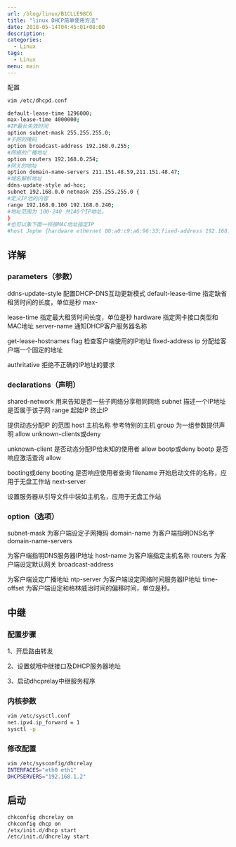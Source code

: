 ```yaml
---
url: /blog/linux/B1CLLE98CG
title: "linux DHCP简单使用方法"
date: 2018-05-14T04:45:01+08:00
description:
categories:
  - Linux
tags:
  - Linux
menu: main
---
```



配置

```bash
vim /etc/dhcpd.conf

default-lease-time 1296000;
max-lease-time 4000000;
#IP最长失效时间
option subnet-mask 255.255.255.0;
#子网的掩码
option broadcast-address 192.168.0.255;
#网络的广播地址
option routers 192.168.0.254;
#网关的地址
option domain-name-servers 211.151.48.59,211.151.48.47;
#域名解析地址
ddns-update-style ad-hoc;
subnet 192.168.0.0 netmask 255.255.255.0 {
#定义IP池的内容
range 192.168.0.100 192.168.0.240;
#地址范围为 100-240 共140个IP地址。
}
#也可以象下面一样按MAC地址指定IP
#host Jephe {hardware ethernet 00:a0:c9:a6:96:33;fixed-address 192.168.1.12;}

```

## 详解

### parameters（参数）

ddns-update-style 配置DHCP-DNS互动更新模式 default-lease-time 指定缺省租赁时间的长度，单位是秒 max-

lease-time 指定最大租赁时间长度，单位是秒 hardware 指定网卡接口类型和MAC地址 server-name 通知DHCP客户服务器名称

get-lease-hostnames flag 检查客户端使用的IP地址 fixed-address ip 分配给客户端一个固定的地址

authritative 拒绝不正确的IP地址的要求

### declarations（声明）

shared-network 用来告知是否一些子网络分享相同网络 subnet 描述一个IP地址是否属于该子网 range 起始IP 终止IP

提供动态分配IP 的范围 host 主机名称 参考特别的主机 group 为一组参数提供声明 allow unknown-clients或deny

unknown-client 是否动态分配IP给未知的使用者 allow bootp或deny bootp 是否响应激活查询 allow

booting或deny booting 是否响应使用者查询 filename 开始启动文件的名称，应用于无盘工作站 next-server

设置服务器从引导文件中装如主机名，应用于无盘工作站

### option（选项）

subnet-mask 为客户端设定子网掩码 domain-name 为客户端指明DNS名字 domain-name-servers

为客户端指明DNS服务器IP地址 host-name 为客户端指定主机名称 routers 为客户端设定默认网关 broadcast-address

为客户端设定广播地址 ntp-server 为客户端设定网络时间服务器IP地址 time-offset 为客户端设定和格林威治时间的偏移时间，单位是秒。

## 中继

### 配置步骤

1、开启路由转发

2、设置就哦中继接口及DHCP服务器地址

3、启动dhcprelay中继服务程序

### 内核参数

```bash
vim /etc/sysctl.conf
net.ipv4.ip_forward = 1
sysctl -p

```

### 修改配置

```bash
vim /etc/sysconfig/dhcrelay
INTERFACES="eth0 eth1"
DHCPSERVERS="192.168.1.2"

```

## 启动

```bash
chkconfig dhcrelay on
chkconfig dhcp on
/etx/init.d/dhcp start
/etc/init.d/dhcrelay start

```